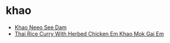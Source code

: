 # khao

 * [Khao Neeo See Dam](index/k/khao-neeo-see-dam-14434.json)
 * [Thai Rice Curry With Herbed Chicken Em Khao Mok Gai Em](index/t/thai-rice-curry-with-herbed-chicken-em-khao-mok-gai-em-355289.json)
